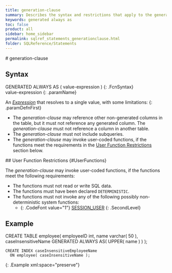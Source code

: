 ```yaml
---
title: generation-clause
summary: Describes the syntax and restrictions that apply to the generation clauses used to create virtual column values.
keywords: generated always as
toc: false
product: all
sidebar: home_sidebar
permalink: sqlref_statements_generationclause.html
folder: SQLReference/Statements
---
```

<section>
<div class="TopicContent" data-swiftype-index="true" markdown="1">
# generation-clause

## Syntax

<div class="fcnWrapperWide" markdown="1">
    GENERATED ALWAYS AS ( value-expression )
{: .FcnSyntax}

</div>
<div class="paramList" markdown="1">
value-expression
{: .paramName}

An *[Expression](sqlref_expressions_about.html)* that resolves to a
single value, with some limitations:
{: .paramDefnFirst}

* The *generation-clause* may reference other non-generated columns in
  the table, but it must not reference any generated column. The
  *generation-clause* must not reference a column in another table.
* The *generation-clause* must not include subqueries.
* The *generation-clause* may invoke user-coded functions, if the
  functions meet the requirements in the [User Function
  Restrictions](#UserFunctions) section below.

</div>
## User Function Restrictions   {#UserFunctions}

The *generation-clause* may invoke user-coded functions, if the
functions meet the following requirements:

* The functions must not read or write SQL data.
* The functions must have been declared `DETERMINISTIC`.
* The functions must not invoke any of the following possibly
  non-deterministic system functions:
  * {: .CodeFont value="1"} [SESSION_USER](sqlref_builtinfcns_sessionuser.html)
  {: .SecondLevel}

## Example

<div class="preWrapperWide" markdown="1">
    CREATE TABLE employee(
      employeeID           int,
      name                 varchar( 50 ),
      caseInsensitiveName  GENERATED ALWAYS AS( UPPER( name ) )
      );
    
    CREATE INDEX caseInsensitiveEmployeeName
      ON employee( caseInsensitiveName );
{: .Example xml:space="preserve"}

</div>
</div>
</section>


